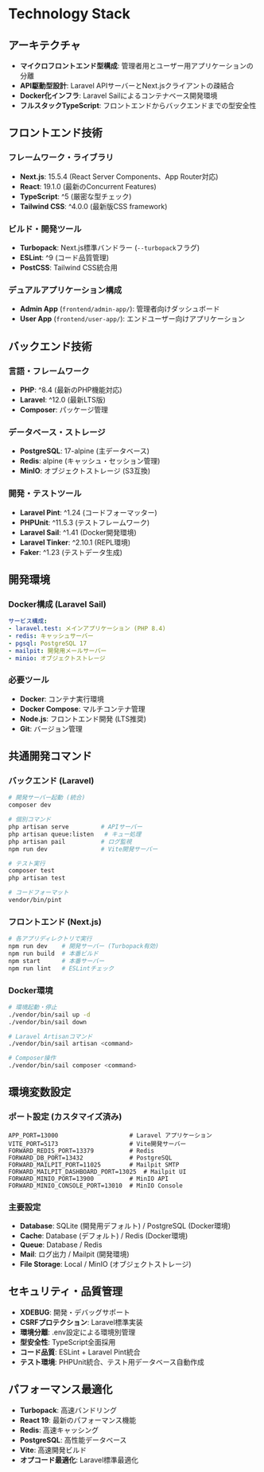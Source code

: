 # Technology Stack

## アーキテクチャ
- **マイクロフロントエンド型構成**: 管理者用とユーザー用アプリケーションの分離
- **API駆動型設計**: Laravel APIサーバーとNext.jsクライアントの疎結合
- **Docker化インフラ**: Laravel Sailによるコンテナベース開発環境
- **フルスタックTypeScript**: フロントエンドからバックエンドまでの型安全性

## フロントエンド技術
### フレームワーク・ライブラリ
- **Next.js**: 15.5.4 (React Server Components、App Router対応)
- **React**: 19.1.0 (最新のConcurrent Features)
- **TypeScript**: ^5 (厳密な型チェック)
- **Tailwind CSS**: ^4.0.0 (最新版CSS framework)

### ビルド・開発ツール
- **Turbopack**: Next.js標準バンドラー (`--turbopack`フラグ)
- **ESLint**: ^9 (コード品質管理)
- **PostCSS**: Tailwind CSS統合用

### デュアルアプリケーション構成
- **Admin App** (`frontend/admin-app/`): 管理者向けダッシュボード
- **User App** (`frontend/user-app/`): エンドユーザー向けアプリケーション

## バックエンド技術
### 言語・フレームワーク
- **PHP**: ^8.4 (最新のPHP機能対応)
- **Laravel**: ^12.0 (最新LTS版)
- **Composer**: パッケージ管理

### データベース・ストレージ
- **PostgreSQL**: 17-alpine (主データベース)
- **Redis**: alpine (キャッシュ・セッション管理)
- **MinIO**: オブジェクトストレージ (S3互換)

### 開発・テストツール
- **Laravel Pint**: ^1.24 (コードフォーマッター)
- **PHPUnit**: ^11.5.3 (テストフレームワーク)
- **Laravel Sail**: ^1.41 (Docker開発環境)
- **Laravel Tinker**: ^2.10.1 (REPL環境)
- **Faker**: ^1.23 (テストデータ生成)

## 開発環境
### Docker構成 (Laravel Sail)
```yaml
サービス構成:
- laravel.test: メインアプリケーション (PHP 8.4)
- redis: キャッシュサーバー
- pgsql: PostgreSQL 17
- mailpit: 開発用メールサーバー
- minio: オブジェクトストレージ
```

### 必要ツール
- **Docker**: コンテナ実行環境
- **Docker Compose**: マルチコンテナ管理
- **Node.js**: フロントエンド開発 (LTS推奨)
- **Git**: バージョン管理

## 共通開発コマンド
### バックエンド (Laravel)
```bash
# 開発サーバー起動 (統合)
composer dev

# 個別コマンド
php artisan serve         # APIサーバー
php artisan queue:listen   # キュー処理
php artisan pail          # ログ監視
npm run dev               # Vite開発サーバー

# テスト実行
composer test
php artisan test

# コードフォーマット
vendor/bin/pint
```

### フロントエンド (Next.js)
```bash
# 各アプリディレクトリで実行
npm run dev    # 開発サーバー (Turbopack有効)
npm run build  # 本番ビルド
npm start      # 本番サーバー
npm run lint   # ESLintチェック
```

### Docker環境
```bash
# 環境起動・停止
./vendor/bin/sail up -d
./vendor/bin/sail down

# Laravel Artisanコマンド
./vendor/bin/sail artisan <command>

# Composer操作
./vendor/bin/sail composer <command>
```

## 環境変数設定
### ポート設定 (カスタマイズ済み)
```env
APP_PORT=13000                    # Laravel アプリケーション
VITE_PORT=5173                    # Vite開発サーバー
FORWARD_REDIS_PORT=13379          # Redis
FORWARD_DB_PORT=13432             # PostgreSQL
FORWARD_MAILPIT_PORT=11025        # Mailpit SMTP
FORWARD_MAILPIT_DASHBOARD_PORT=13025  # Mailpit UI
FORWARD_MINIO_PORT=13900          # MinIO API
FORWARD_MINIO_CONSOLE_PORT=13010  # MinIO Console
```

### 主要設定
- **Database**: SQLite (開発用デフォルト) / PostgreSQL (Docker環境)
- **Cache**: Database (デフォルト) / Redis (Docker環境)
- **Queue**: Database / Redis
- **Mail**: ログ出力 / Mailpit (開発環境)
- **File Storage**: Local / MinIO (オブジェクトストレージ)

## セキュリティ・品質管理
- **XDEBUG**: 開発・デバッグサポート
- **CSRFプロテクション**: Laravel標準実装
- **環境分離**: .env設定による環境別管理
- **型安全性**: TypeScript全面採用
- **コード品質**: ESLint + Laravel Pint統合
- **テスト環境**: PHPUnit統合、テスト用データベース自動作成

## パフォーマンス最適化
- **Turbopack**: 高速バンドリング
- **React 19**: 最新のパフォーマンス機能
- **Redis**: 高速キャッシング
- **PostgreSQL**: 高性能データベース
- **Vite**: 高速開発ビルド
- **オプコード最適化**: Laravel標準最適化